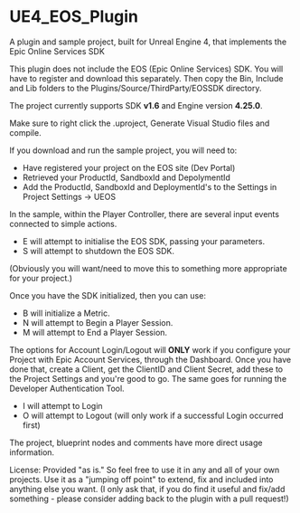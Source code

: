 # UE4_EOS_Plugin
A plugin and sample project, built for Unreal Engine 4, that implements the Epic Online Services SDK

This plugin does not include the EOS (Epic Online Services) SDK.  You will have to register and download this separately.  Then copy the Bin, Include and Lib folders to the Plugins/Source/ThirdParty/EOSSDK directory.

The project currently supports SDK **v1.6** and Engine version **4.25.0**.

Make sure to right click the .uproject, Generate Visual Studio files and compile.

If you download and run the sample project, you will need to:
- Have registered your project on the EOS site (Dev Portal)
- Retrieved your ProductId, SandboxId and DepolymentId
- Add the ProductId, SandboxId and DeploymentId's to the Settings in Project Settings -> UEOS

In the sample, within the Player Controller, there are several input events connected to simple actions.
- E will attempt to initialise the EOS SDK, passing your parameters.
- S will attempt to shutdown the EOS SDK.

(Obviously you will want/need to move this to something more appropriate for your project.)

Once you have the SDK initialized, then you can use:
- B will initialize a Metric.
- N will attempt to Begin a Player Session.
- M will attempt to End a Player Session.

The options for Account Login/Logout will **ONLY** work if you configure your Project with Epic Account Services, through the Dashboard. Once you have done that, create a Client, get the ClientID and Client Secret, add these to the Project Settings and you're good to go. The same goes for running the Developer Authentication Tool.
- I will attempt to Login
- O will attempt to Logout (will only work if a successful Login occurred first)

The project, blueprint nodes and comments have more direct usage information.

License:
Provided "as is."  So feel free to use it in any and all of your own projects.  Use it as a "jumping off point" to extend, fix and included into anything else you want.
(I only ask that, if you do find it useful and fix/add something - please consider adding back to the plugin with a pull request!)
